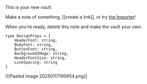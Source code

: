 This is your new *vault*.

Make a note of something, [[create a link]], or try [the Importer](https://help.obsidian.md/Plugins/Importer)!

When you're ready, delete this note and make the vault your own.

```
type DesignProps = {
	HeaderFont: string,
	BodyFont: string,
	ButtonFont: string,
	BackgroundIMage: string,
	HeaderFontSize: string,
	LineSpacing: string
}
```
![[Pasted image 20250117190954.png]]